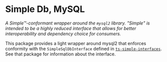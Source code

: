 Simple Db, MySQL
=================================================================================================

_A Simple™-conformant wrapper around the `mysql2` library. "Simple" is intended to be a highly reduced interface that
allows for better interoperability and dependency choice for consumers._

This package provides a light wrapper around mysql2 that enforces conformity
with the `SimpleSqlDbInterface` defined in
[`ts-simple-interfaces`](https://npmjs.com/packages/@wymp/ts-simple-interfaces).
See that package for information about the interface.

